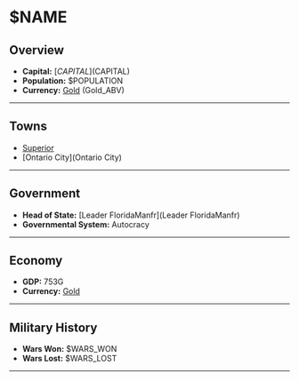 # $NAME

## Overview

- **Capital:** [$CAPITAL]($CAPITAL)
- **Population:** $POPULATION
- **Currency:** [Gold](Gold) (Gold_ABV)

---

## Towns

- [Superior](Superior)
- [Ontario City](Ontario City)

---

## Government

- **Head of State:** [Leader FloridaManfr](Leader FloridaManfr)
- **Governmental System:** Autocracy

---

## Economy

- **GDP:** 753G
- **Currency:** [Gold](Gold)

---

## Military History

- **Wars Won:** $WARS_WON
- **Wars Lost:** $WARS_LOST

---

